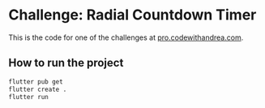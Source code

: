 # Challenge: Radial Countdown Timer

This is the code for one of the challenges at [pro.codewithandrea.com](https://pro.codewithandrea.com/).

## How to run the project

```zsh
flutter pub get
flutter create .
flutter run
```
